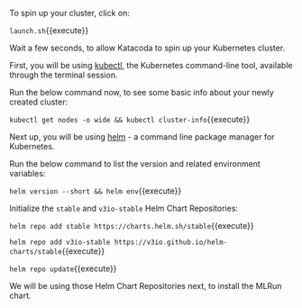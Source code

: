 To spin up your cluster, click on:

`launch.sh`{{execute}}

Wait a few seconds, to allow Katacoda to spin up your Kubernetes cluster.

First, you will be using [kubectl](https://kubernetes.io/docs/reference/kubectl/overview/), the Kubernetes 
command-line tool, available through the terminal session.

Run the below command now, to see some basic info about your newly created cluster:

`kubectl get nodes -o wide && kubectl cluster-info`{{execute}}

Next up, you will be using [helm](https://helm.sh/docs/) - a command line package manager for Kubernetes.

Run the below command to list the version and related environment variables:

`helm version --short && helm env`{{execute}}

Initialize the `stable` and `v3io-stable` Helm Chart Repositories:

`helm repo add stable https://charts.helm.sh/stable`{{execute}}

`helm repo add v3io-stable https://v3io.github.io/helm-charts/stable`{{execute}}

`helm repo update`{{execute}}

We will be using those Helm Chart Repositories next, to install the MLRun chart.
